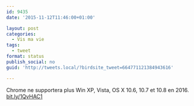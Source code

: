 ```yaml
---
id: 9435
date: '2015-11-12T11:46:00+01:00'

layout: post
categories:
  - Vis ma vie
tags:
  - tweet
format: status
publish_social: no
guid: 'http://tweets.local/?birdsite_tweet=664771121384943616'

---
```


Chrome ne supportera plus Win XP, Vista, OS X 10.6, 10.7 et 10.8 en 2016. [bit.ly/1QvHAC1](http://bit.ly/1QvHAC1)